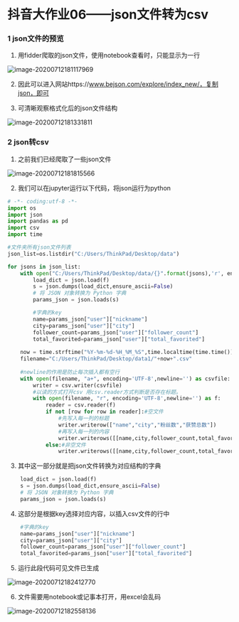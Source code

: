 # 抖音大作业06——json文件转为csv

### 1 json文件的预览

1. 用fidder爬取的json文件，使用notebook查看时，只能显示为一行

![image-20200712181117969](C:\Users\ThinkPad\AppData\Roaming\Typora\typora-user-images\image-20200712181117969.png)

2. 因此可以进入网站https://www.bejson.com/explore/index_new/，复制json，即可

3. 可清晰观察格式化后的json文件结构

![image-20200712181331811](C:\Users\ThinkPad\AppData\Roaming\Typora\typora-user-images\image-20200712181331811.png)

### 2 json转csv

1. 之前我们已经爬取了一些json文件

![image-20200712181815566](C:\Users\ThinkPad\AppData\Roaming\Typora\typora-user-images\image-20200712181815566.png)

2. 我们可以在jupyter运行以下代码，将json运行为python

``` python
# -*- coding:utf-8 -*- 
import os
import json
import pandas as pd
import csv
import time

#文件夹所有json文件列表 
json_list=os.listdir("C:/Users/ThinkPad/Desktop/data")

for jsons in json_list:
    with open("C:/Users/ThinkPad/Desktop/data/{}".format(jsons),'r', encoding='UTF-8') as f:
        load_dict = json.load(f)   
        s = json.dumps(load_dict,ensure_ascii=False)
        # 将 JSON 对象转换为 Python 字典
        params_json = json.loads(s)

        #字典的key
        name=params_json["user"]["nickname"]
        city=params_json["user"]["city"]
        follower_count=params_json["user"]["follower_count"]
        total_favorited=params_json["user"]["total_favorited"]
        
    now = time.strftime("%Y-%m-%d-%H_%M_%S",time.localtime(time.time())) 
    filename="C:/Users/ThinkPad/Desktop/data1/"+now+".csv"
        
    #newline的作用是防止每次插入都有空行 
    with open(filename, "a+", encoding='UTF-8',newline='') as csvfile:
        writer = csv.writer(csvfile)
        #以读的方式打开csv 用csv.reader方式判断是否存在标题。
        with open(filename, "r", encoding='UTF-8',newline='') as f:
            reader = csv.reader(f)
            if not [row for row in reader]:#空文件
                #先写入每一列的标题
                writer.writerow(["name","city","粉丝数","获赞总数"])
                #再写入每一列的内容
                writer.writerows([[name,city,follower_count,total_favorited]])
            else:#非空文件
                writer.writerows([[name,city,follower_count,total_favorited]])
```

3. 其中这一部分就是把json文件转换为对应结构的字典

```python
    load_dict = json.load(f)   
    s = json.dumps(load_dict,ensure_ascii=False)
    # 将 JSON 对象转换为 Python 字典
    params_json = json.loads(s)
```
4. 这部分是根据key选择对应内容，以插入csv文件的行中

```python
    #字典的key
    name=params_json["user"]["nickname"]
    city=params_json["user"]["city"]
    follower_count=params_json["user"]["follower_count"]
    total_favorited=params_json["user"]["total_favorited"]
```
5. 运行此段代码可见文件已生成

![image-20200712182412770](C:\Users\ThinkPad\AppData\Roaming\Typora\typora-user-images\image-20200712182412770.png)

6. 文件需要用notebook或记事本打开，用excel会乱码

![image-20200712182558136](C:\Users\ThinkPad\AppData\Roaming\Typora\typora-user-images\image-20200712182558136.png)

